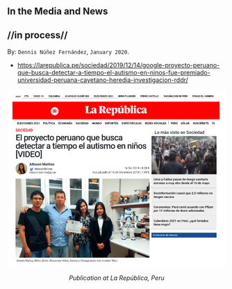 
## In the Media and News ##
## //in process// ##

By: ```Dennis Núñez Fernández```, ```January 2020```.


- https://larepublica.pe/sociedad/2019/12/14/google-proyecto-peruano-que-busca-detectar-a-tiempo-el-autismo-en-ninos-fue-premiado-universidad-peruana-cayetano-heredia-investigacion-rddr/


![image](/posts/daily/2021-04_in-the-media/2019_12_14__peru_republica.png)
<p style="text-align:center;"><i>Publication at La República, Peru</i></p>

